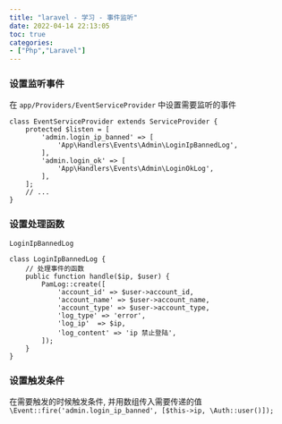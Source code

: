```yaml
---
title: "laravel - 学习 - 事件监听"
date: 2022-04-14 22:13:05
toc: true
categories:
- ["Php","Laravel"]
---
```


### 设置监听事件
在 `app/Providers/EventServiceProvider` 中设置需要监听的事件

```
class EventServiceProvider extends ServiceProvider {
    protected $listen = [
        'admin.login_ip_banned' => [
            'App\Handlers\Events\Admin\LoginIpBannedLog',
        ],
        'admin.login_ok' => [
            'App\Handlers\Events\Admin\LoginOkLog',
        ],
    ];
    // ...
}
```

### 设置处理函数
`LoginIpBannedLog`
```
class LoginIpBannedLog {
    // 处理事件的函数
    public function handle($ip, $user) {
        PamLog::create([
            'account_id' => $user->account_id,
            'account_name' => $user->account_name,
            'account_type' => $user->account_type,
            'log_type' => 'error',
            'log_ip'  => $ip,
            'log_content' => 'ip 禁止登陆',
        ]);
    }
}
```

### 设置触发条件
在需要触发的时候触发条件, 并用数组传入需要传递的值<br />`\Event::fire('admin.login_ip_banned', [$this->ip, \Auth::user()]);`

